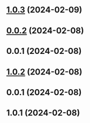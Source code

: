 

## [1.0.3](https://github.com/flixyudh/flix/compare/v0.0.2...v1.0.3) (2024-02-09)



## [0.0.2](https://github.com/flixyudh/flix/compare/v0.0.1...v0.0.2) (2024-02-08)



## 0.0.1 (2024-02-08)

## [1.0.2](https://github.com/flixyudh/flix/compare/v0.0.1...v1.0.2) (2024-02-08)



## 0.0.1 (2024-02-08)

## 1.0.1 (2024-02-08)